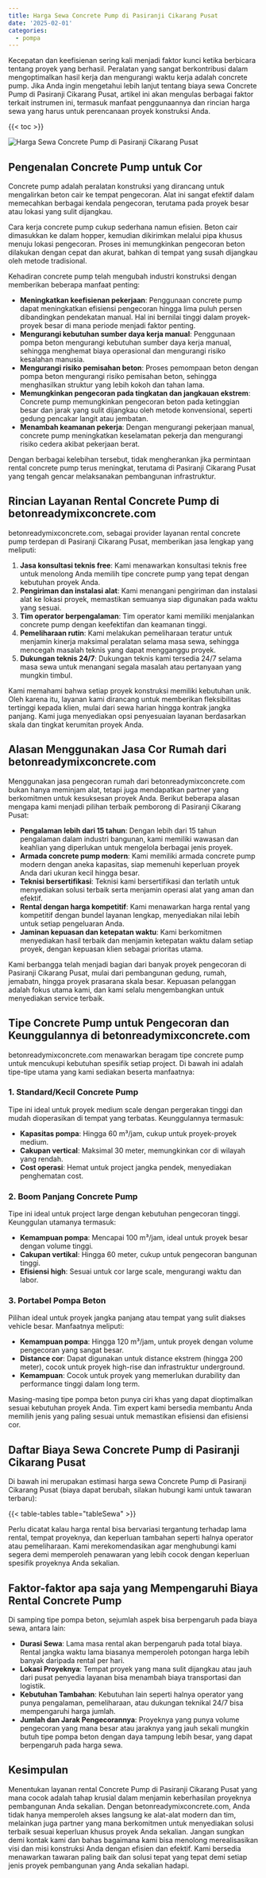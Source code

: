 ```yaml
---
title: Harga Sewa Concrete Pump di Pasiranji Cikarang Pusat
date: '2025-02-01'
categories:
  - pompa
---
```


Kecepatan dan keefisienan sering kali menjadi faktor kunci ketika berbicara tentang proyek yang berhasil. Peralatan yang sangat berkontribusi dalam mengoptimalkan hasil kerja dan mengurangi waktu kerja adalah concrete pump. Jika Anda ingin mengetahui lebih lanjut tentang biaya sewa Concrete Pump di Pasiranji Cikarang Pusat, artikel ini akan mengulas berbagai faktor terkait instrumen ini, termasuk manfaat penggunaannya dan rincian harga sewa yang harus untuk perencanaan proyek konstruksi Anda.

{{< toc >}}

![Harga Sewa Concrete Pump di Pasiranji Cikarang Pusat](https://betoncor8.github.io/pump/concrete-pump%20(6).png)

## Pengenalan Concrete Pump untuk Cor

Concrete pump adalah peralatan konstruksi yang dirancang untuk mengalirkan beton cair ke tempat pengecoran. Alat ini sangat efektif dalam memecahkan berbagai kendala pengecoran, terutama pada proyek besar atau lokasi yang sulit dijangkau.

Cara kerja concrete pump cukup sederhana namun efisien. Beton cair dimasukkan ke dalam hopper, kemudian dikirimkan melalui pipa khusus menuju lokasi pengecoran. Proses ini memungkinkan pengecoran beton dilakukan dengan cepat dan akurat, bahkan di tempat yang susah dijangkau oleh metode tradisional.

Kehadiran concrete pump telah mengubah industri konstruksi dengan memberikan beberapa manfaat penting:

- **Meningkatkan keefisienan pekerjaan**: Penggunaan concrete pump dapat meningkatkan efisiensi pengecoran hingga lima puluh persen dibandingkan pendekatan manual. Hal ini bernilai tinggi dalam proyek-proyek besar di mana periode menjadi faktor penting.
- **Mengurangi kebutuhan sumber daya kerja manual**: Penggunaan pompa beton mengurangi kebutuhan sumber daya kerja manual, sehingga menghemat biaya operasional dan mengurangi risiko kesalahan manusia.
- **Mengurangi risiko pemisahan beton**: Proses pemompaan beton dengan pompa beton mengurangi risiko pemisahan beton, sehingga menghasilkan struktur yang lebih kokoh dan tahan lama.
- **Memungkinkan pengecoran pada tingkatan dan jangkauan ekstrem**: Concrete pump memungkinkan pengecoran beton pada ketinggian besar dan jarak yang sulit dijangkau oleh metode konvensional, seperti gedung pencakar langit atau jembatan.
- **Menambah keamanan pekerja**: Dengan mengurangi pekerjaan manual, concrete pump meningkatkan keselamatan pekerja dan mengurangi risiko cedera akibat pekerjaan berat.

Dengan berbagai kelebihan tersebut, tidak mengherankan jika permintaan rental concrete pump terus meningkat, terutama di Pasiranji Cikarang Pusat yang tengah gencar melaksanakan pembangunan infrastruktur.

## Rincian Layanan Rental Concrete Pump di betonreadymixconcrete.com

betonreadymixconcrete.com, sebagai provider layanan rental concrete pump terdepan di Pasiranji Cikarang Pusat, memberikan jasa lengkap yang meliputi:

1. **Jasa konsultasi teknis free**: Kami menawarkan konsultasi teknis free untuk menolong Anda memilih tipe concrete pump yang tepat dengan kebutuhan proyek Anda.
2. **Pengiriman dan instalasi alat**: Kami menangani pengiriman dan instalasi alat ke lokasi proyek, memastikan semuanya siap digunakan pada waktu yang sesuai.
3. **Tim operator berpengalaman**: Tim operator kami memiliki menjalankan concrete pump dengan keefektifan dan keamanan tinggi.
4. **Pemeliharaan rutin**: Kami melakukan pemeliharaan teratur untuk menjamin kinerja maksimal peralatan selama masa sewa, sehingga mencegah masalah teknis yang dapat mengganggu proyek.
5. **Dukungan teknis 24/7**: Dukungan teknis kami tersedia 24/7 selama masa sewa untuk menangani segala masalah atau pertanyaan yang mungkin timbul.

Kami memahami bahwa setiap proyek konstruksi memiliki kebutuhan unik. Oleh karena itu, layanan kami dirancang untuk memberikan fleksibilitas tertinggi kepada klien, mulai dari sewa harian hingga kontrak jangka panjang. Kami juga menyediakan opsi penyesuaian layanan berdasarkan skala dan tingkat kerumitan proyek Anda.

## Alasan Menggunakan Jasa Cor Rumah dari betonreadymixconcrete.com

Menggunakan jasa pengecoran rumah dari betonreadymixconcrete.com bukan hanya meminjam alat, tetapi juga mendapatkan partner yang berkomitmen untuk kesuksesan proyek Anda. Berikut beberapa alasan mengapa kami menjadi pilihan terbaik pemborong di Pasiranji Cikarang Pusat:

- **Pengalaman lebih dari 15 tahun**: Dengan lebih dari 15 tahun pengalaman dalam industri bangunan, kami memiliki wawasan dan keahlian yang diperlukan untuk mengelola berbagai jenis proyek.
- **Armada concrete pump modern**: Kami memiliki armada concrete pump modern dengan aneka kapasitas, siap memenuhi keperluan proyek Anda dari ukuran kecil hingga besar.
- **Teknisi bersertifikasi**: Teknisi kami bersertifikasi dan terlatih untuk menyediakan solusi terbaik serta menjamin operasi alat yang aman dan efektif.
- **Rental dengan harga kompetitif**: Kami menawarkan harga rental yang kompetitif dengan bundel layanan lengkap, menyediakan nilai lebih untuk setiap pengeluaran Anda.
- **Jaminan kepuasan dan ketepatan waktu**: Kami berkomitmen menyediakan hasil terbaik dan menjamin ketepatan waktu dalam setiap proyek, dengan kepuasan klien sebagai prioritas utama.

Kami berbangga telah menjadi bagian dari banyak proyek pengecoran di Pasiranji Cikarang Pusat, mulai dari pembangunan gedung, rumah, jemabatn, hingga proyek prasarana skala besar. Kepuasan pelanggan adalah fokus utama kami, dan kami selalu mengembangkan untuk menyediakan service terbaik.

## Tipe Concrete Pump untuk Pengecoran dan Keunggulannya di betonreadymixconcrete.com

betonreadymixconcrete.com menawarkan beragam tipe concrete pump untuk mencukupi kebutuhan spesifik setiap project. Di bawah ini adalah tipe-tipe utama yang kami sediakan beserta manfaatnya:

### 1\. Standard/Kecil Concrete Pump

Tipe ini ideal untuk proyek medium scale dengan pergerakan tinggi dan mudah dioperasikan di tempat yang terbatas. Keunggulannya termasuk:

- **Kapasitas pompa**: Hingga 60 m³/jam, cukup untuk proyek-proyek medium.
- **Cakupan vertical**: Maksimal 30 meter, memungkinkan cor di wilayah yang rendah.
- **Cost operasi**: Hemat untuk project jangka pendek, menyediakan penghematan cost.

### 2\. Boom Panjang Concrete Pump

Tipe ini ideal untuk project large dengan kebutuhan pengecoran tinggi. Keunggulan utamanya termasuk:

- **Kemampuan pompa**: Mencapai 100 m³/jam, ideal untuk proyek besar dengan volume tinggi.
- **Cakupan vertikal**: Hingga 60 meter, cukup untuk pengecoran bangunan tinggi.
- **Efisiensi high**: Sesuai untuk cor large scale, mengurangi waktu dan labor.

### 3\. Portabel Pompa Beton

Pilihan ideal untuk proyek jangka panjang atau tempat yang sulit diakses vehicle besar. Manfaatnya meliputi:

- **Kemampuan pompa**: Hingga 120 m³/jam, untuk proyek dengan volume pengecoran yang sangat besar.
- **Distance cor**: Dapat digunakan untuk distance ekstrem (hingga 200 meter), cocok untuk proyek high-rise dan infrastruktur underground.
- **Kemampuan**: Cocok untuk proyek yang memerlukan durability dan performance tinggi dalam long term.

Masing-masing tipe pompa beton punya ciri khas yang dapat dioptimalkan sesuai kebutuhan proyek Anda. Tim expert kami bersedia membantu Anda memilih jenis yang paling sesuai untuk memastikan efisiensi dan efisiensi cor.

## Daftar Biaya Sewa Concrete Pump di Pasiranji Cikarang Pusat

Di bawah ini merupakan estimasi harga sewa Concrete Pump di Pasiranji Cikarang Pusat (biaya dapat berubah, silakan hubungi kami untuk tawaran terbaru):

{{< table-tables table="tableSewa" >}}

Perlu dicatat kalau harga rental bisa bervariasi tergantung terhadap lama rental, tempat proyeknya, dan keperluan tambahan seperti halnya operator atau pemeliharaan. Kami merekomendasikan agar menghubungi kami segera demi memperoleh penawaran yang lebih cocok dengan keperluan spesifik proyeknya Anda sekalian.

## Faktor-faktor apa saja yang Mempengaruhi Biaya Rental Concrete Pump

Di samping tipe pompa beton, sejumlah aspek bisa berpengaruh pada biaya sewa, antara lain:

- **Durasi Sewa**: Lama masa rental akan berpengaruh pada total biaya. Rental jangka waktu lama biasanya memperoleh potongan harga lebih banyak daripada rental per hari.
- **Lokasi Proyeknya**: Tempat proyek yang mana sulit dijangkau atau jauh dari pusat penyedia layanan bisa menambah biaya transportasi dan logistik.
- **Kebutuhan Tambahan**: Kebutuhan lain seperti halnya operator yang punya pengalaman, pemeliharaan, atau dukungan teknikal 24/7 bisa mempengaruhi harga jumlah.
- **Jumlah dan Jarak Pengecorannya**: Proyeknya yang punya volume pengecoran yang mana besar atau jaraknya yang jauh sekali mungkin butuh tipe pompa beton dengan daya tampung lebih besar, yang dapat berpengaruh pada harga sewa.

## Kesimpulan

Menentukan layanan rental Concrete Pump di Pasiranji Cikarang Pusat yang mana cocok adalah tahap krusial dalam menjamin keberhasilan proyeknya pembangunan Anda sekalian. Dengan betonreadymixconcrete.com, Anda tidak hanya memperoleh akses langsung ke alat-alat modern dan tim, melainkan juga partner yang mana berkomitmen untuk menyediakan solusi terbaik sesuai keperluan khusus proyek Anda sekalian. Jangan sungkan demi kontak kami dan bahas bagaimana kami bisa menolong merealisasikan visi dan misi konstruksi Anda dengan efisien dan efektif. Kami bersedia menawarkan tawaran paling baik dan solusi tepat yang tepat demi setiap jenis proyek pembangunan yang Anda sekalian hadapi.
